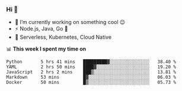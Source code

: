 ### Hi 👋

<!--
**nodejh/nodejh** is a ✨ _special_ ✨ repository because its `README.md` (this file) appears on your GitHub profile.

Here are some ideas to get you started:

- 🔭 I’m currently working on ...
- 🌱 I’m currently learning ...
- 👯 I’m looking to collaborate on ...
- 🤔 I’m looking for help with ...
- 💬 Ask me about ...
- 📫 How to reach me: ...
- 😄 Pronouns: ...
- ⚡ Fun fact: ...
-->

- 🔭 I’m currently working on something cool :wink:
- ⚡ Node.js, Java, Go :thought_balloon:
- 🤖 Serverless, Kubernetes, Cloud Native

📊 **This week I spent my time on**

<!--START_SECTION:waka-->
```text
Python       5 hrs 41 mins   █████████▓░░░░░░░░░░░░░░░   38.40 % 
YAML         2 hrs 50 mins   ████▓░░░░░░░░░░░░░░░░░░░░   19.20 % 
JavaScript   2 hrs 2 mins    ███▒░░░░░░░░░░░░░░░░░░░░░   13.81 % 
Markdown     53 mins         █▓░░░░░░░░░░░░░░░░░░░░░░░   06.03 % 
Docker       50 mins         █▒░░░░░░░░░░░░░░░░░░░░░░░   05.73 % 
```
<!--END_SECTION:waka-->


<!--
:traffic_light: **Visitors**

![visitors](https://visitor-badge.glitch.me/badge?page_id=nodejh.nodejh)
-->
